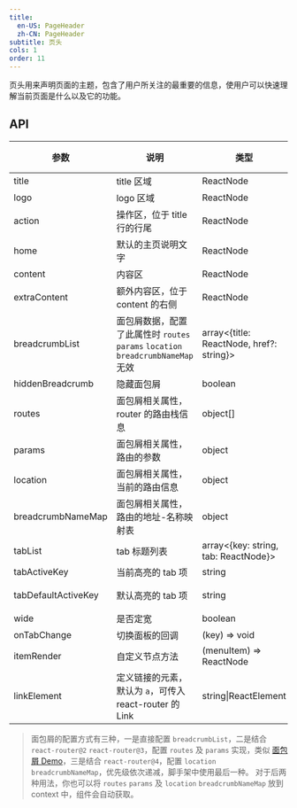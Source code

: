 ```yaml
---
title:
  en-US: PageHeader
  zh-CN: PageHeader
subtitle: 页头
cols: 1
order: 11
---
```


页头用来声明页面的主题，包含了用户所关注的最重要的信息，使用户可以快速理解当前页面是什么以及它的功能。

## API

| 参数                | 说明                                                                             | 类型                                     | 默认值 |
| ------------------- | -------------------------------------------------------------------------------- | ---------------------------------------- | ------ |
| title               | title 区域                                                                       | ReactNode                                | -      |
| logo                | logo 区域                                                                        | ReactNode                                | -      |
| action              | 操作区，位于 title 行的行尾                                                      | ReactNode                                | -      |
| home                | 默认的主页说明文字                                                               | ReactNode                                | -      |
| content             | 内容区                                                                           | ReactNode                                | -      |
| extraContent        | 额外内容区，位于 content 的右侧                                                  | ReactNode                                | -      |
| breadcrumbList      | 面包屑数据，配置了此属性时 `routes` `params` `location` `breadcrumbNameMap` 无效 | array<{title: ReactNode, href?: string}> | -      |
| hiddenBreadcrumb    | 隐藏面包屑                                                                       | boolean                                  | false  |
| routes              | 面包屑相关属性，router 的路由栈信息                                              | object[]                                 | -      |
| params              | 面包屑相关属性，路由的参数                                                       | object                                   | -      |
| location            | 面包屑相关属性，当前的路由信息                                                   | object                                   | -      |
| breadcrumbNameMap   | 面包屑相关属性，路由的地址-名称映射表                                            | object                                   | -      |
| tabList             | tab 标题列表                                                                     | array<{key: string, tab: ReactNode}>     | -      |
| tabActiveKey        | 当前高亮的 tab 项                                                                | string                                   | -      |
| tabDefaultActiveKey | 默认高亮的 tab 项                                                                | string                                   | 第一项 |
| wide                | 是否定宽                                                                         | boolean                                  | false  |
| onTabChange         | 切换面板的回调                                                                   | (key) => void                            | -      |
| itemRender          | 自定义节点方法                                                                   | (menuItem) => ReactNode                  | -      |
| linkElement         | 定义链接的元素，默认为 `a`，可传入 react-router 的 Link                          | string\|ReactElement                     | -      |

> 面包屑的配置方式有三种，一是直接配置 `breadcrumbList`，二是结合 `react-router@2` `react-router@3`，配置 `routes` 及 `params` 实现，类似 [面包屑 Demo](https://ant.design/components/breadcrumb-cn/#components-breadcrumb-demo-router)，三是结合 `react-router@4`，配置 `location` `breadcrumbNameMap`，优先级依次递减，脚手架中使用最后一种。 对于后两种用法，你也可以将 `routes` `params` 及 `location` `breadcrumbNameMap` 放到 context 中，组件会自动获取。
